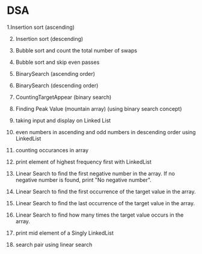 # DSA
1.Insertion sort (ascending)

2. Insertion sort (descending)

3. Bubble sort and count the total number of swaps

4. Bubble sort and skip even passes

5. BinarySearch (ascending order)

6. BinarySearch (descending order)

7. CountingTargetAppear (binary search)

8. Finding Peak Value (mountain array) (using binary search concept)

9. taking input and display on Linked List

10. even numbers in ascending and odd numbers in descending order using LinkedList

11. counting occurances in array

12. print element of highest frequency first with LinkedList

13. Linear Search to find the first 
negative number in the array. If no negative number is found, print "No negative number". 

14.  Linear Search to find the first occurrence of the target value in the array.

15.   Linear Search to find the last occurrence of the target value in the array.

16.    Linear Search to 
find how many times the target value occurs in the array.

17. print mid element of a Singly LinkedList

18. search pair using linear search  

